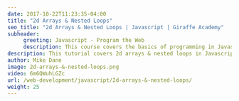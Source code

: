 ```yaml
---
date: 2017-10-22T11:23:35-04:00
title: "2d Arrays & Nested Loops"
seo_title: "2d Arrays & Nested Loops | Javascript | Giraffe Academy"
subheader:
     greeting: Javascript - Program the Web
     description: This course covers the basics of programming in Javascript. Work your way through the videos and we'll teach you everything you need to know to make your website more responsive!
description: This tutorial covers 2d arrays & nested loops in Javascript.
author: Mike Dane
image: 2d-arrays-&-nested-loops.png
video: 6m6QWuhLGZc
url: /web-development/javascript/2d-arrays-&-nested-loops/
weight: 25
---
```

